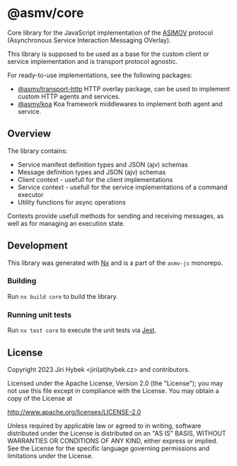 # @asmv/core

Core library for the JavaScript implementation of the [ASIMOV](#todo) protocol (Asynchronous Service Interaction Messaging OVerlay).

This library is supposed to be used as a base for the custom client or service implementation and is transport protocol agnostic.

For ready-to-use implementations, see the following packages:

- [@asmv/transport-http](#todo) HTTP overlay package, can be used to implement custom HTTP agents and services.
- [@asmv/koa](#todo) Koa framework middlewares to implement both agent and service.

## Overview

The library contains:

- Service manifest definition types and JSON (ajv) schemas
- Message definition types and JSON (ajv) schemas
- Client context - usefull for the client implementations
- Service context - usefull for the service implementations of a command executor
- Utility functions for async operations

Contexts provide usefull methods for sending and receiving messages, as well as for managing an execution state.

## Development

This library was generated with [Nx](https://nx.dev) and is a part of the `asmv-js` monorepo.

### Building

Run `nx build core` to build the library.

### Running unit tests

Run `nx test core` to execute the unit tests via [Jest](https://jestjs.io).

## License

Copyright 2023 Jiri Hybek <jiri(at)hybek.cz> and contributors.

Licensed under the Apache License, Version 2.0 (the "License"); you may not use this file except in compliance with the License. You may obtain a copy of the License at

http://www.apache.org/licenses/LICENSE-2.0

Unless required by applicable law or agreed to in writing, software distributed under the License is distributed on an "AS IS" BASIS, WITHOUT WARRANTIES OR CONDITIONS OF ANY KIND, either express or implied. See the License for the specific language governing permissions and limitations under the License.